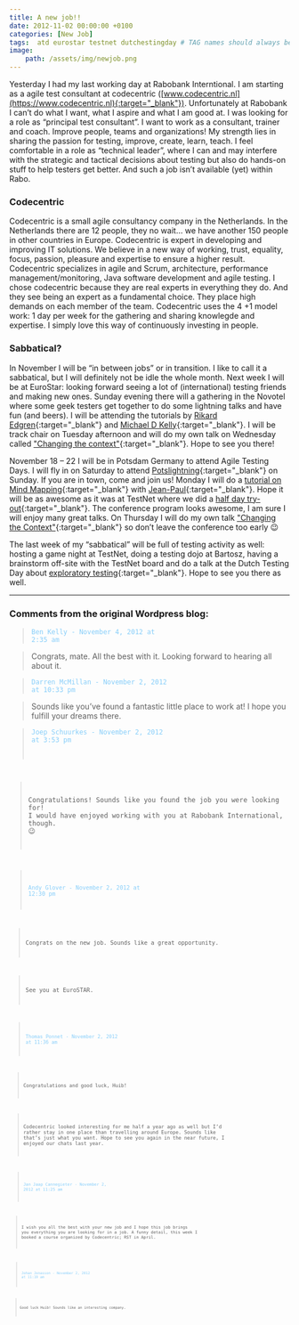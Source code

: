 ```yaml
---
title: A new job!!
date: 2012-11-02 00:00:00 +0100
categories: [New Job]
tags:  atd eurostar testnet dutchestingday # TAG names should always be lowercase
image:
    path: /assets/img/newjob.png
---
```


Yesterday I had my last working day at Rabobank Interntional. I am starting as a agile test consultant at codecentric ([www.codecentric.nl](https://www.codecentric.nl){:target="_blank"}). Unfortunately at Rabobank I can’t do what I want, what I aspire and what I am good at. I was looking for a role as “principal test consultant”. I want to work as a consultant, trainer and coach. Improve people, teams and organizations! My strength lies in sharing the passion for testing, improve, create, learn, teach. I feel comfortable in a role as “technical leader”, where I can and may interfere with the strategic and tactical decisions about testing but also do hands-on stuff to help testers get better. And such a job isn’t available (yet) within Rabo.

### Codecentric
Codecentric is a small agile consultancy company in the Netherlands. In the Netherlands there are 12 people, they no wait… we have another 150 people in other countries in Europe. Codecentric is expert in developing and improving IT solutions. We believe in a new way of working, trust, equality, focus, passion, pleasure and expertise to ensure a higher result. Codecentric specializes in agile and Scrum, architecture, performance management/monitoring, Java software development and agile testing. I chose codecentric because they are real experts in everything they do. And they see being an expert as a fundamental choice. They place high demands on each member of the team. Codecentric uses the 4 +1 model work: 1 day per week for the gathering and sharing knowlegde and expertise. I simply love this way of continuously investing in people.

### Sabbatical?
In November I will be “in between jobs” or in transition. I like to call it a sabbatical, but I will definitely not be idle the whole month. Next week I will be at EuroStar: looking forward seeing a lot of (international) testing friends and making new ones. Sunday evening there will a gathering in the Novotel where some geek testers get together to do some lightning talks and have fun (and beers). I will be attending the tutorials by [Rikard Edgren](https://www.linkedin.com/in/rikard-edgren-6bb4612/){:target="_blank"} and [Michael D Kelly](https://www.linkedin.com/in/michaeldkelly/){:target="_blank"}. I will be track chair on Tuesday afternoon and will do my own talk on Wednesday called ["Changing the context"](/assets/files/Changing-the-context-EuroStar2012.pdf){:target="_blank"}. Hope to see you there!

November 18 – 22 I will be in Potsdam Germany to attend Agile Testing Days. I will fly in on Saturday to attend [Potslightning](https://gate-workshop.de/potslightning/){:target="_blank"} on Sunday. If you are in town, come and join us! Monday I will do a [tutorial on Mind Mapping](/assets/files/Mindmaps-tutorial-ATD-2012.pdf){:target="_blank"} with [Jean-Paul](https://www.linkedin.com/in/jeanpaulvarwijk/){:target="_blank"}. Hope it will be as awesome as it was at TestNet where we did a [half day try-out](/assets/files/Mindmaps-tutorial-TestNet2012.pdf){:target="_blank"}. The conference program looks awesome, I am sure I will enjoy many great talks. On Thursday I will do my own talk ["Changing the Context"](/assets/files/Changing-the-context-ATD2012.pdf){:target="_blank"} so don’t leave the conference too early 😉

The last week of my “sabbatical” will be full of testing activity as well: hosting a game night at TestNet, doing a testing dojo at Bartosz, having a brainstorm off-site with the TestNet board and do a talk at the Dutch Testing Day about [exploratory testing](/assets/files/Exploratory-testing-Huib-Schoots-DutchTestingDay.pdf){:target="_blank"}. Hope to see you there as well.

---

### Comments from the original Wordpress blog:

> <code style="color : lightskyblue">Ben Kelly - November 4, 2012 at 2:35 am</code><br>

> Congrats, mate.
All the best with it. Looking forward to hearing all about it.

> <code style="color : lightskyblue">Darren McMillan - November 2, 2012 at 10:33 pm</code><br>

> Sounds like you’ve found a fantastic little place to work at! I hope you fulfill your dreams there.

> <code style="color : lightskyblue">Joep Schuurkes - November 2, 2012 at 3:53 pm

> Congratulations! Sounds like you found the job you were looking for!
I would have enjoyed working with you at Rabobank International, though. 😉

> <code style="color : lightskyblue">Andy Glover - November 2, 2012 at 12:30 pm

> Congrats on the new job. Sounds like a great opportunity.

> See you at EuroSTAR.

> <code style="color : lightskyblue">Thomas Ponnet - November 2, 2012 at 11:36 am

> Congratulations and good luck, Huib!

> Codecentric looked interesting for me half a year ago as well but I’d rather stay in one place than travelling around Europe. Sounds like that’s just what you want. Hope to see you again in the near future, I enjoyed our chats last year.

> <code style="color : lightskyblue">Jan Jaap Cannegieter - November 2, 2012 at 11:25 am

> I wish you all the best with your new job and I hope this job brings you everything you are looking for in a job. A funny detail, this week I booked a course organized by Codecentric; RST in April.

> <code style="color : lightskyblue">Johan Jonasson - November 2, 2012 at 11:19 am

> Good luck Huib! Sounds like an interesting company.
